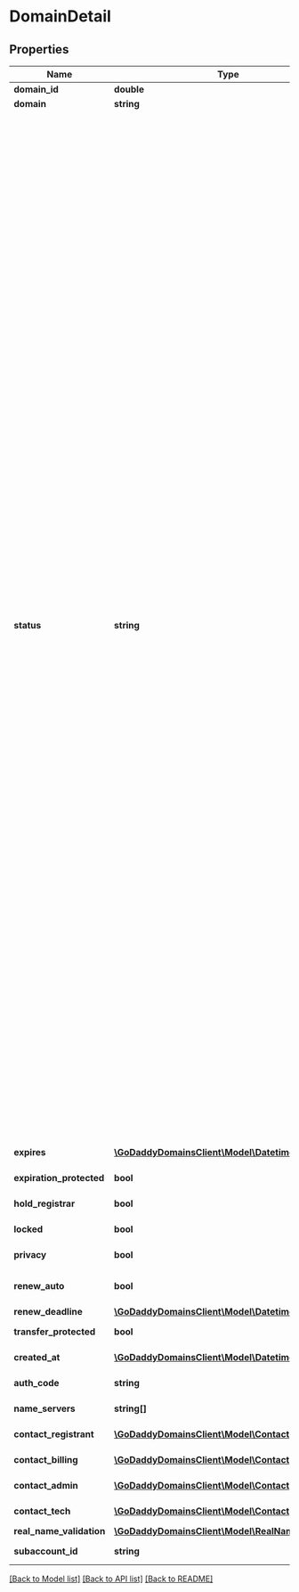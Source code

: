 # DomainDetail

## Properties
Name | Type | Description | Notes
------------ | ------------- | ------------- | -------------
**domain_id** | **double** | Unique identifier for this Domain | 
**domain** | **string** | Name of the domain | 
**status** | **string** | Processing status of the domain&lt;br/&gt;&lt;ul&gt; &lt;li&gt;&lt;strong style&#x3D;&#39;margin-left: 12px;&#39;&gt;ACTIVE&lt;/strong&gt; - All is well&lt;/li&gt; &lt;li&gt;&lt;strong style&#x3D;&#39;margin-left: 12px;&#39;&gt;AWAITING*&lt;/strong&gt; - System is waiting for the end-user to complete an action&lt;/li&gt; &lt;li&gt;&lt;strong style&#x3D;&#39;margin-left: 12px;&#39;&gt;CANCELLED*&lt;/strong&gt; - Domain has been cancelled, and may or may not be reclaimable&lt;/li&gt; &lt;li&gt;&lt;strong style&#x3D;&#39;margin-left: 12px;&#39;&gt;CONFISCATED&lt;/strong&gt; - Domain has been confiscated, usually for abuse, chargeback, or fraud&lt;/li&gt; &lt;li&gt;&lt;strong style&#x3D;&#39;margin-left: 12px;&#39;&gt;DISABLED*&lt;/strong&gt; - Domain has been disabled&lt;/li&gt; &lt;li&gt;&lt;strong style&#x3D;&#39;margin-left: 12px;&#39;&gt;EXCLUDED*&lt;/strong&gt; - Domain has been excluded from Firehose registration&lt;/li&gt; &lt;li&gt;&lt;strong style&#x3D;&#39;margin-left: 12px;&#39;&gt;EXPIRED*&lt;/strong&gt; - Domain has expired&lt;/li&gt; &lt;li&gt;&lt;strong style&#x3D;&#39;margin-left: 12px;&#39;&gt;FAILED*&lt;/strong&gt; - Domain has failed a required action, and the system is no longer retrying&lt;/li&gt; &lt;li&gt;&lt;strong style&#x3D;&#39;margin-left: 12px;&#39;&gt;HELD*&lt;/strong&gt; - Domain has been placed on hold, and likely requires intervention from Support&lt;/li&gt; &lt;li&gt;&lt;strong style&#x3D;&#39;margin-left: 12px;&#39;&gt;LOCKED*&lt;/strong&gt; - Domain has been locked, and likely requires intervention from Support&lt;/li&gt; &lt;li&gt;&lt;strong style&#x3D;&#39;margin-left: 12px;&#39;&gt;PARKED*&lt;/strong&gt; - Domain has been parked, and likely requires intervention from Support&lt;/li&gt; &lt;li&gt;&lt;strong style&#x3D;&#39;margin-left: 12px;&#39;&gt;PENDING*&lt;/strong&gt; - Domain is working its way through an automated workflow&lt;/li&gt; &lt;li&gt;&lt;strong style&#x3D;&#39;margin-left: 12px;&#39;&gt;RESERVED*&lt;/strong&gt; - Domain is reserved, and likely requires intervention from Support&lt;/li&gt; &lt;li&gt;&lt;strong style&#x3D;&#39;margin-left: 12px;&#39;&gt;REVERTED&lt;/strong&gt; - Domain has been reverted, and likely requires intervention from Support&lt;/li&gt; &lt;li&gt;&lt;strong style&#x3D;&#39;margin-left: 12px;&#39;&gt;SUSPENDED*&lt;/strong&gt; - Domain has been suspended, and likely requires intervention from Support&lt;/li&gt; &lt;li&gt;&lt;strong style&#x3D;&#39;margin-left: 12px;&#39;&gt;TRANSFERRED*&lt;/strong&gt; - Domain has been transferred out&lt;/li&gt; &lt;li&gt;&lt;strong style&#x3D;&#39;margin-left: 12px;&#39;&gt;UNKNOWN&lt;/strong&gt; - Domain is in an unknown state&lt;/li&gt; &lt;li&gt;&lt;strong style&#x3D;&#39;margin-left: 12px;&#39;&gt;UNLOCKED*&lt;/strong&gt; - Domain has been unlocked, and likely requires intervention from Support&lt;/li&gt; &lt;li&gt;&lt;strong style&#x3D;&#39;margin-left: 12px;&#39;&gt;UNPARKED*&lt;/strong&gt; - Domain has been unparked, and likely requires intervention from Support&lt;/li&gt; &lt;li&gt;&lt;strong style&#x3D;&#39;margin-left: 12px;&#39;&gt;UPDATED*&lt;/strong&gt; - Domain ownership has been transferred to another account&lt;/li&gt; &lt;/ul&gt; | 
**expires** | [**\GoDaddyDomainsClient\Model\Datetime**](Datetime.md) | Date and time when this domain will expire | [optional] 
**expiration_protected** | **bool** | Whether or not the domain is protected from expiration | 
**hold_registrar** | **bool** | Whether or not the domain is on-hold by the registrar | 
**locked** | **bool** | Whether or not the domain is locked to prevent transfers | 
**privacy** | **bool** | Whether or not the domain has privacy protection | 
**renew_auto** | **bool** | Whether or not the domain is configured to automatically renew | 
**renew_deadline** | [**\GoDaddyDomainsClient\Model\Datetime**](Datetime.md) | Date the domain must renew on | 
**transfer_protected** | **bool** | Whether or not the domain is protected from transfer | 
**created_at** | [**\GoDaddyDomainsClient\Model\Datetime**](Datetime.md) | Date and time when this domain was created | 
**auth_code** | **string** | Authorization code for transferring the Domain | 
**name_servers** | **string[]** | Fully-qualified domain names for DNS servers | 
**contact_registrant** | [**\GoDaddyDomainsClient\Model\Contact**](Contact.md) | Registration contact for the domain | 
**contact_billing** | [**\GoDaddyDomainsClient\Model\Contact**](Contact.md) | Billing contact for the domain registration | 
**contact_admin** | [**\GoDaddyDomainsClient\Model\Contact**](Contact.md) | Administrative contact for the domain registration | 
**contact_tech** | [**\GoDaddyDomainsClient\Model\Contact**](Contact.md) | Technical contact for the domain registration | 
**real_name_validation** | [**\GoDaddyDomainsClient\Model\RealNameValidation**](RealNameValidation.md) |  | [optional] 
**subaccount_id** | **string** | Reseller subaccount shopperid who can manage the domain | [optional] 

[[Back to Model list]](../../README.md#documentation-for-models) [[Back to API list]](../../README.md#documentation-for-api-endpoints) [[Back to README]](../../README.md)


